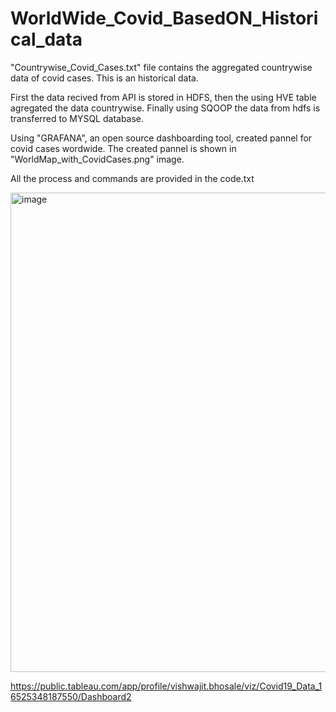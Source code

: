 # WorldWide_Covid_BasedON_Historical_data

"Countrywise_Covid_Cases.txt" file contains the aggregated countrywise data of covid cases. This is an historical data.

First the data recived from API is stored in HDFS, then the using HVE table agregated the data countrywise. Finally using SQOOP the data from hdfs is transferred to MYSQL database.

Using "GRAFANA", an open source dashboarding tool, created pannel for covid cases wordwide. The created pannel is shown in "WorldMap_with_CovidCases.png" image.

All the process and commands are provided in the code.txt

<img width="767" alt="image" src="https://github.com/Vishwajitbhosale/WorldWide_Covid_Cases/assets/92929807/c162e4b4-088e-465a-8df7-8004ba086ffc">

https://public.tableau.com/app/profile/vishwajit.bhosale/viz/Covid19_Data_16525348187550/Dashboard2
